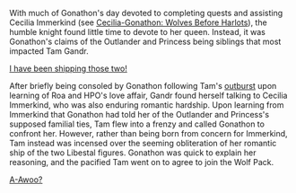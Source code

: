 <!-- title: A Ship Sunken, A Pack Expanded -->

With much of Gonathon's day devoted to completing quests and assisting Cecilia Immerkind (see [Cecilia-Gonathon: Wolves Before Harlots](#edge:cecilia-gigi)), the humble knight found little time to devote to her queen. Instead, it was Gonathon's claims of the Outlander and Princess being siblings that most impacted Tam Gandr. 

[I have been shipping those two!](#embed:https://youtu.be/dgfH4qnRlfw?t=17281)

After briefly being consoled by Gonathon following Tam's [outburst](https://youtu.be/dgfH4qnRlfw?t=16055) upon learning of Roa and HPO's love affair, Gandr found herself talking to Cecilia Immerkind, who was also enduring romantic hardship. Upon learning from Immerkind that Gonathon had told her of the Outlander and Princess's supposed familial ties, Tam flew into a frenzy and called Gonathon to confront her. However, rather than being born from concern for Immerkind, Tam instead was incensed over the seeming obliteration of her romantic ship of the two Libestal figures. Gonathon was quick to explain her reasoning, and the pacified Tam went on to agree to join the Wolf Pack. 

[A-Awoo?](#embed:https://youtu.be/dgfH4qnRlfw?t=17606)